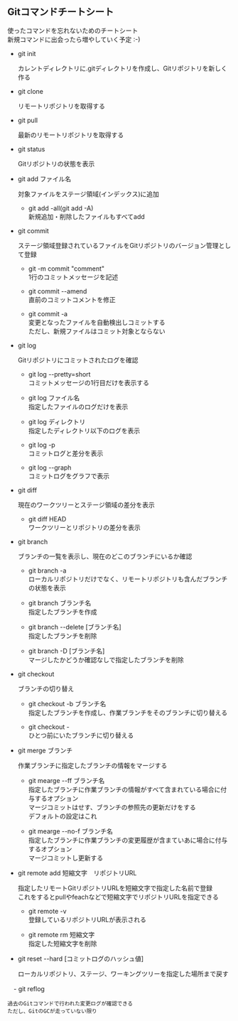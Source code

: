 ## Gitコマンドチートシート

使ったコマンドを忘れないためのチートシート  
新規コマンドに出会ったら増やしていく予定 :-)


- git init

	カレントディレクトリに.gitディレクトリを作成し、Gitリポジトリを新しく作る

- git clone

	リモートリポジトリを取得する

- git pull

	最新のリモートリポジトリを取得する

- git status

	Gitリポジトリの状態を表示

- git add ファイル名

	対象ファイルをステージ領域(インデックス)に追加

	- git add -all(git add -A)  
	新規追加・削除したファイルもすべてadd

- git commit

	ステージ領域登録されているファイルをGitリポジトリのバージョン管理として登録

	- git -m commit "comment"  
	1行のコミットメッセージを記述

	- git commit --amend  
	直前のコミットコメントを修正

	- git commit -a  
	変更となったファイルを自動検出しコミットする  
	ただし、新規ファイルはコミット対象とならない

- git log

	Gitリポジトリにコミットされたログを確認

	- git log --pretty=short  
	  コミットメッセージの1行目だけを表示する

	- git log ファイル名  
	指定したファイルのログだけを表示

	- git log ディレクトリ  
	指定したディレクトリ以下のログを表示

	- git log -p  
	コミットログと差分を表示

	- git log --graph  
	コミットログをグラフで表示

 - git diff

 	現在のワークツリーとステージ領域の差分を表示

 	- git diff HEAD  
 	ワークツリーとリポジトリの差分を表示

 - git branch

 	ブランチの一覧を表示し、現在のどこのブランチにいるか確認

 	- git branch -a  
 	ローカルリポジトリだけでなく、リモートリポジトリも含んだブランチの状態を表示
 	
 	- git branch ブランチ名  
 	指定したブランチを作成

 	- git branch --delete [ブランチ名]  
 	指定したブランチを削除

 	- git branch -D [ブランチ名]  
 	マージしたかどうか確認なしで指定したブランチを削除

 	
 -	git checkout

 	ブランチの切り替え

 	- git checkout -b ブランチ名  
 	指定したブランチを作成し、作業ブランチをそのブランチに切り替える

 	- git checkout -  
 	ひとつ前にいたブランチに切り替える

 - git merge ブランチ

 	作業ブランチに指定したブランチの情報をマージする

 	- git mearge --ff ブランチ名  
 	指定したブランチに作業ブランチの情報がすべて含まれている場合に付与するオプション  
 	マージコミットはせす、ブランチの参照先の更新だけをする  
 	デフォルトの設定はこれ

 	- git mearge --no-f ブランチ名  
 	指定したブランチに作業ブランチの変更履歴が含まていあに場合に付与するオプション  
 	マージコミットし更新する

 - git remote add 短縮文字　リポジトリURL

 	指定したリモートGitリポジトリURLを短縮文字で指定した名前で登録  
 	これをするとpullやfeachなどで短縮文字でリポジトリURLを指定できる

 	- git remote -v  
 		登録しているリポジトリURLが表示される

 	- git remote rm 短縮文字  
 		指定した短縮文字を削除

 - git reset --hard [コミットログのハッシュ値]

 	ローカルリポジトリ、ステージ、ワーキングツリーを指定した場所まで戻す

　- git reflog

	過去のGitコマンドで行われた変更ログが確認できる  
	ただし、GitのGCが走っていない限り